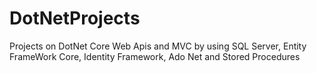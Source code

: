# DotNetProjects
Projects on DotNet Core Web Apis and MVC by using SQL Server, Entity FrameWork Core, Identity Framework, Ado Net and Stored Procedures
